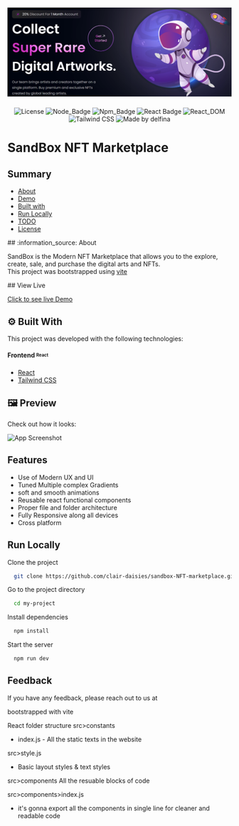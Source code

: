 <h1 align=center>
<img src="src/assets/apppreview.png" />
</h1>

<div align="center">

![License](https://img.shields.io/apm/l/open) 
![Node_Badge](https://img.shields.io/badge/npm-8.8.0-red)
![Npm_Badge](https://img.shields.io/badge/node-18.1.0-green)
![React Badge](https://img.shields.io/badge/react-%5E18.2.0-blue)
![React_DOM](https://img.shields.io/badge/reactDOM-%5E18.2.0-9cf)
![Tailwind CSS](https://img.shields.io/badge/Tailwind%20CSS-3.1-blueviolet)
![Made by delfina](https://img.shields.io/badge/MadeBy-delfina-brightgreen)
</div>

# SandBox NFT Marketplace
## Summary

- [About](#about)
- [Demo](#demo)
- [Built with](#technologies)
- [Run Locally](#local)
- [TODO](#todo)
- [License](#license)


<a id='about'/>
 ## :information_source: About

SandBox is the Modern  NFT Marketplace that allows you to the explore, create, sale, and purchase the digital arts and NFTs. <br/>
This project was bootstrapped using [vite](https://vitejs.dev/)


<a id='demo'/>
## View Live

[Click to see live Demo](#https://sandbox-nft.netlify.app/)



<a id='technologies'/>

## :gear: Built With

This project was developed with the following technologies:

#### **Frontend** <sub><sup>React</sup></sub>
  - [React](https://reactjs.org/)
  - [Tailwind CSS](https://tailwindcss.com/)


<a id='preview'/>

## :framed_picture: Preview

Check out how it looks:

![App Screenshot](src/assets/full-preview.png)


## Features

- Use of Modern UX and UI
- Tuned Multiple complex Gradients
- soft and smooth animations
- Reusable react functional components
- Proper file and folder architecture 
- Fully Responsive along all devices 
- Cross platform

## Run Locally

Clone the project

```bash
  git clone https://github.com/clair-daisies/sandbox-NFT-marketplace.git
```

Go to the project directory

```bash
  cd my-project
```

Install dependencies

```bash
  npm install
```

Start the server

```bash
  npm run dev
```


## Feedback

If you have any feedback, please reach out to us at 
















bootstrapped with vite
  

  React folder structure
  src>constants
  * index.js - All the static texts in the website
  
  src>style.js
  * Basic layout styles & text styles

  src>components
  All the resuable blocks of code

 src>components>index.js
 * it's gonna export all the components in single line for cleaner and readable code
